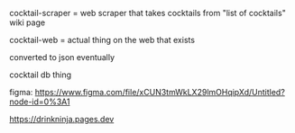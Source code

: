 
cocktail-scraper = web scraper that takes cocktails from "list of cocktails" wiki page

cocktail-web = actual thing on the web that exists

converted to json eventually

cocktail db thing

figma: https://www.figma.com/file/xCUN3tmWkLX29lmOHqipXd/Untitled?node-id=0%3A1

https://drinkninja.pages.dev
